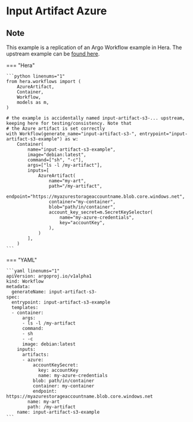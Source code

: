 # Input Artifact Azure

## Note

This example is a replication of an Argo Workflow example in Hera.
The upstream example can be [found here](https://github.com/argoproj/argo-workflows/blob/master/examples/input-artifact-azure.yaml).




=== "Hera"

    ```python linenums="1"
    from hera.workflows import (
        AzureArtifact,
        Container,
        Workflow,
        models as m,
    )

    # the example is accidentally named input-artifact-s3-... upstream, keeping here for testing/consistency. Note that
    # the Azure artifact is set correctly
    with Workflow(generate_name="input-artifact-s3-", entrypoint="input-artifact-s3-example") as w:
        Container(
            name="input-artifact-s3-example",
            image="debian:latest",
            command=["sh", "-c"],
            args=["ls -l /my-artifact"],
            inputs=[
                AzureArtifact(
                    name="my-art",
                    path="/my-artifact",
                    endpoint="https://myazurestorageaccountname.blob.core.windows.net",
                    container="my-container",
                    blob="path/in/container",
                    account_key_secret=m.SecretKeySelector(
                        name="my-azure-credentials",
                        key="accountKey",
                    ),
                )
            ],
        )
    ```

=== "YAML"

    ```yaml linenums="1"
    apiVersion: argoproj.io/v1alpha1
    kind: Workflow
    metadata:
      generateName: input-artifact-s3-
    spec:
      entrypoint: input-artifact-s3-example
      templates:
      - container:
          args:
          - ls -l /my-artifact
          command:
          - sh
          - -c
          image: debian:latest
        inputs:
          artifacts:
          - azure:
              accountKeySecret:
                key: accountKey
                name: my-azure-credentials
              blob: path/in/container
              container: my-container
              endpoint: https://myazurestorageaccountname.blob.core.windows.net
            name: my-art
            path: /my-artifact
        name: input-artifact-s3-example
    ```

